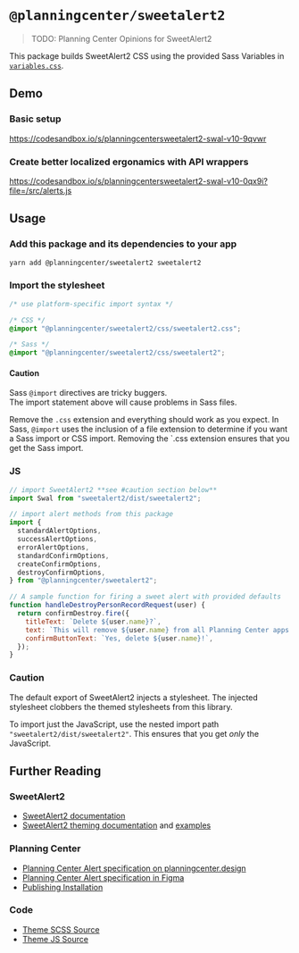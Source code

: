 # `@planningcenter/sweetalert2`

> TODO: Planning Center Opinions for SweetAlert2

This package builds SweetAlert2 CSS using the provided Sass Variables in [`variables.css`](https://github.com/sweetalert2/sweetalert2/blob/master/src/variables.scss).

## Demo

### Basic setup

https://codesandbox.io/s/planningcentersweetalert2-swal-v10-9qvwr

### Create better localized ergonamics with API wrappers

https://codesandbox.io/s/planningcentersweetalert2-swal-v10-0qx9i?file=/src/alerts.js

## Usage

### Add this package and its dependencies to your app

```bash
yarn add @planningcenter/sweetalert2 sweetalert2
```

### Import the stylesheet

```css
/* use platform-specific import syntax */

/* CSS */
@import "@planningcenter/sweetalert2/css/sweetalert2.css";

/* Sass */
@import "@planningcenter/sweetalert2/css/sweetalert2";
```

#### Caution

Sass `@import` directives are tricky buggers.  
The import statement above will cause problems in Sass files.

Remove the `.css` extension and everything should work as you expect. In Sass, `@import` uses the inclusion of a file extension to determine if you want a Sass import or CSS import. Removing the `.css extension ensures that you get the Sass import.

### JS

```js
// import SweetAlert2 **see #caution section below**
import Swal from "sweetalert2/dist/sweetalert2";

// import alert methods from this package
import {
  standardAlertOptions,
  successAlertOptions,
  errorAlertOptions,
  standardConfirmOptions,
  createConfirmOptions,
  destroyConfirmOptions,
} from "@planningcenter/sweetalert2";

// A sample function for firing a sweet alert with provided defaults
function handleDestroyPersonRecordRequest(user) {
  return confirmDestroy.fire({
    titleText: `Delete ${user.name}?`,
    text: `This will remove ${user.name} from all Planning Center apps. Their activity will be lost. You cannot un-delete ${user.name}.`,
    confirmButtonText: `Yes, delete ${user.name}!`,
  });
}
```

### Caution

The default export of SweetAlert2 injects a stylesheet. The injected stylesheet clobbers the themed stylesheets from this library.

To import just the JavaScript, use the nested import path `"sweetalert2/dist/sweetalert2"`. This ensures that you get _only_ the JavaScript.

## Further Reading

### SweetAlert2

- [SweetAlert2 documentation](https://sweetalert2.github.io)
- [SweetAlert2 theming documentation](https://sweetalert2.github.io/#themes) and [examples](https://github.com/sweetalert2/sweetalert2-themes)

### Planning Center

- [Planning Center Alert specification on planningcenter.design](https://planningcenter.design/alerts)
- [Planning Center Alert specification in Figma](https://www.figma.com/file/V8Ajrhr3jwzatZvkpqNKaK/Alerts?node-id=0%3A1)
- [Publishing Installation](https://github.com/ministrycentered/publishing/pull/568)

### Code

- [Theme SCSS Source](./src/sweetalert2.scss)
- [Theme JS Source](./src/sweetalert2.js)
